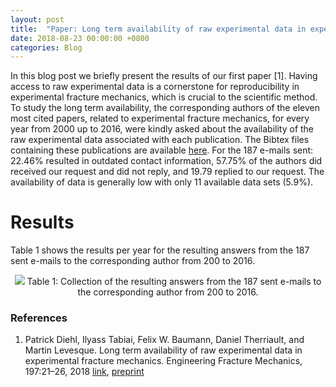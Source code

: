 ```yaml
---
layout: post
title:  "Paper: Long term availability of raw experimental data in experimental fracture mechanics"
date: 2018-08-23 00:00:00 +0800
categories: Blog
---
```

In this blog post we briefly present the results of our first paper [1]. Having access to raw experimental data is a cornerstone for reproducibility in experimental fracture mechanics, which is crucial to the scientific method. To study the long term availability, the corresponding authors of the eleven most cited papers, related to experimental fracture mechanics, for every year from 2000 up to 2016, were kindly asked about the availability of the raw experimental data associated with each publication. The Bibtex files containing these publications are available [here](https://github.com/OpenDataExpMechanics/Survey). For the 187 e-mails sent: 22.46% resulted in outdated contact information, 57.75% of the authors did received our request and did not reply, and 19.79 replied to our request. The availability of data is generally low with only 11 available data sets (5.9%). 

<!--description-->

# Results
Table 1 shows the results per year for the resulting answers from the 187 sent e-mails to the corresponding author from 200 to 2016. 

<center>
<img src="{{ site.url }}/images/table.png"/>
Table 1: Collection of the resulting answers from the 187 sent e-mails to the corresponding author from 200 to 2016.
</center>



### References

1. Patrick Diehl, Ilyass Tabiai, Felix W. Baumann, Daniel Therriault, and Martin Levesque. Long term availability of raw experimental data in experimental fracture mechanics. Engineering Fracture Mechanics, 197:21–26, 2018 [link](https://www.sciencedirect.com/science/article/pii/S0013794418303023), [preprint](https://arxiv.org/abs/1803.07622)